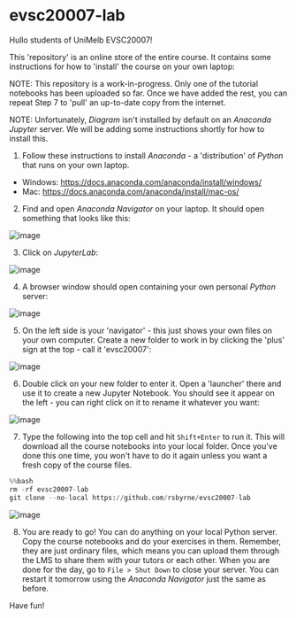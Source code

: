# evsc20007-lab

Hullo students of UniMelb EVSC20007!

This 'repository' is an online store of the entire course. It contains some instructions for how to 'install' the course on your own laptop:

NOTE: This repository is a work-in-progress. Only one of the tutorial notebooks has been uploaded so far. Once we have added the rest, you can repeat Step 7 to 'pull' an up-to-date copy from the internet.

NOTE: Unfortunately, *Diagram* isn't installed by default on an *Anaconda* *Jupyter* server. We will be adding some instructions shortly for how to install this.

1. Follow these instructions to install *Anaconda* - a 'distribution' of *Python* that runs on your own laptop.
  - Windows: https://docs.anaconda.com/anaconda/install/windows/
  - Mac: https://docs.anaconda.com/anaconda/install/mac-os/
2. Find and open *Anaconda Navigator* on your laptop. It should open something that looks like this:

![image](https://user-images.githubusercontent.com/11673079/128282048-0a2d6e3c-9ffc-41f4-a168-2f908d028c2c.png)

3. Click on *JupyterLab*:

![image](https://user-images.githubusercontent.com/11673079/128282240-f3a4c0e3-fa3f-4750-b980-0b3424ebec4c.png)

4. A browser window should open containing your own personal *Python* server:

![image](https://user-images.githubusercontent.com/11673079/128282437-9f0f3ded-9041-4f8b-b007-a89ac066fefd.png)

5. On the left side is your 'navigator' - this just shows your own files on your own computer. Create a new folder to work in by clicking the 'plus' sign at the top - call it 'evsc20007':

![image](https://user-images.githubusercontent.com/11673079/128282530-8e6ba6af-f00f-4502-b5ba-5fe2172199a6.png)

6. Double click on your new folder to enter it. Open a 'launcher' there and use it to create a new Jupyter Notebook. You should see it appear on the left - you can right click on it to rename it whatever you want:

![image](https://user-images.githubusercontent.com/11673079/128282727-aefcc4d5-96fe-4fa1-9921-e655ee5daeb7.png)

7. Type the following into the top cell and hit `Shift+Enter` to run it. This will download all the course notebooks into your local folder. Once you've done this one time, you won't have to do it again unless you want a fresh copy of the course files.
```python
%%bash
rm -rf evsc20007-lab
git clone --no-local https://github.com/rsbyrne/evsc20007-lab
```

![image](https://user-images.githubusercontent.com/11673079/128283893-9220d9d3-efc4-458f-81c8-042053426935.png)

8. You are ready to go! You can do anything on your local Python server. Copy the course notebooks and do your exercises in them. Remember, they are just ordinary files, which means you can upload them through the LMS to share them with your tutors or each other. When you are done for the day, go to `File > Shut Down` to close your server. You can restart it tomorrow using the *Anaconda Navigator* just the same as before.

Have fun!

